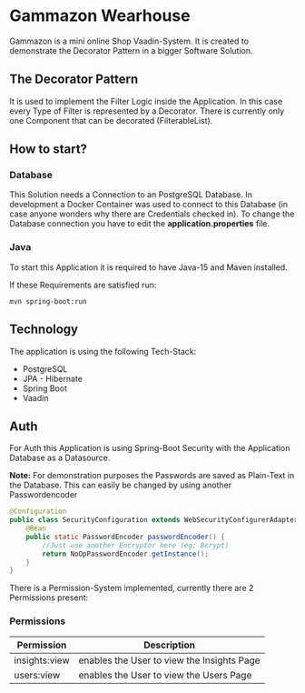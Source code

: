 # Gammazon Wearhouse

Gammazon is a mini online Shop Vaadin-System. 
It is created to demonstrate the Decorator Pattern in a bigger Software Solution.

## The Decorator Pattern
It is used to implement the Filter Logic inside the Application.
In this case every Type of Filter is represented by a Decorator. 
There is currently only one Component that can be decorated (FilterableList).

## How to start?

### Database
This Solution needs a Connection to an PostgreSQL Database.
In development a Docker Container was used to connect to this Database (in case anyone wonders why there are Credentials checked in).
To change the Database connection you have to edit the **application.properties** file. 

### Java
To start this Application it is required to have Java-15 and Maven installed.

If these Requirements are satisfied run:

    mvn spring-boot:run


## Technology
The application is using the following Tech-Stack:

* PostgreSQL
* JPA - Hibernate
* Spring Boot
* Vaadin

## Auth
For Auth this Application is using Spring-Boot Security with the Application Database as a Datasource.

**Note:** For demonstration purposes the Passwords are saved as Plain-Text in the Database. 
This can easily be changed by using another Passwordencoder

```java
@Configuration
public class SecurityConfiguration extends WebSecurityConfigurerAdapter {
    @Bean
    public static PasswordEncoder passwordEncoder() {
        //Just use another Encryptor here (eg: Bcrypt)
        return NoOpPasswordEncoder.getInstance();
    }
}
```


There is a Permission-System implemented, currently there are 2 Permissions present:

### Permissions

|Permission|Description|
|----------|-----------|
|insights:view|enables the User to view the Insights Page|
|users:view|enables the User to view the Users Page|